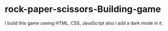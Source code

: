 # rock-paper-scissors-Building-game
I build this game useing HTML, CSS, JavaScript also i add a dark mode in it.
